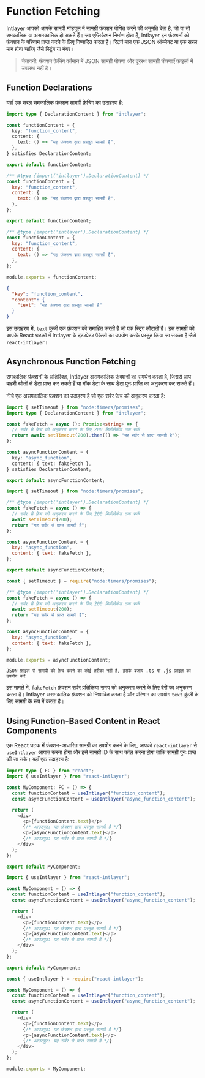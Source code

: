 # Function Fetching

Intlayer आपको आपके सामग्री मॉड्यूल में सामग्री फ़ंक्शन घोषित करने की अनुमति देता है, जो या तो समकालिक या असमकालिक हो सकते हैं। जब एप्लिकेशन निर्माण होता है, Intlayer इन फ़ंक्शनों को फ़ंक्शन के परिणाम प्राप्त करने के लिए निष्पादित करता है। रिटर्न मान एक JSON ऑब्जेक्ट या एक सरल मान होना चाहिए जैसे स्ट्रिंग या नंबर।

> चेतावनी: फंक्शन फ़ेचिंग वर्तमान में JSON सामग्री घोषणा और दूरस्थ सामग्री घोषणाएँ फ़ाइलों में उपलब्ध नहीं है।

## Function Declarations

यहाँ एक सरल समकालिक फ़ंक्शन सामग्री फ़ेचिंग का उदाहरण है:

```typescript fileName="**/*.content.ts" contentDeclarationFormat="typescript"
import type { DeclarationContent } from "intlayer";

const functionContent = {
  key: "function_content",
  content: {
    text: () => "यह फ़ंक्शन द्वारा प्रस्तुत सामग्री है",
  },
} satisfies DeclarationContent;

export default functionContent;
```

```javascript fileName="**/*.content.mjs" contentDeclarationFormat="esm"
/** @type {import('intlayer').DeclarationContent} */
const functionContent = {
  key: "function_content",
  content: {
    text: () => "यह फ़ंक्शन द्वारा प्रस्तुत सामग्री है",
  },
};

export default functionContent;
```

```javascript fileName="**/*.content.cjs" contentDeclarationFormat="commonjs"
/** @type {import('intlayer').DeclarationContent} */
const functionContent = {
  key: "function_content",
  content: {
    text: () => "यह फ़ंक्शन द्वारा प्रस्तुत सामग्री है",
  },
};

module.exports = functionContent;
```

```json fileName="**/*.content.json" contentDeclarationFormat="json"
{
  "key": "function_content",
  "content": {
    "text": "यह फ़ंक्शन द्वारा प्रस्तुत सामग्री है"
  }
}
```

इस उदाहरण में, `text` कुंजी एक फ़ंक्शन को समाहित करती है जो एक स्ट्रिंग लौटाती है। इस सामग्री को आपके React घटकों में Intlayer के इंटरप्रेटर पैकेजों का उपयोग करके प्रस्तुत किया जा सकता है जैसे `react-intlayer`।

## Asynchronous Function Fetching

समकालिक फ़ंक्शनों के अतिरिक्त, Intlayer असमकालिक फ़ंक्शनों का समर्थन करता है, जिससे आप बाहरी स्रोतों से डेटा प्राप्त कर सकते हैं या मॉक डेटा के साथ डेटा पुनः प्राप्ति का अनुकरण कर सकते हैं।

नीचे एक असमकालिक फ़ंक्शन का उदाहरण है जो एक सर्वर फ़ेच को अनुकरण करता है:

```typescript fileName="**/*.content.ts" contentDeclarationFormat="typescript"
import { setTimeout } from "node:timers/promises";
import type { DeclarationContent } from "intlayer";

const fakeFetch = async (): Promise<string> => {
  // सर्वर से फ़ेच को अनुकरण करने के लिए 200 मिलीसेकंड तक रुकें
  return await setTimeout(200).then(() => "यह सर्वर से प्राप्त सामग्री है");
};

const asyncFunctionContent = {
  key: "async_function",
  content: { text: fakeFetch },
} satisfies DeclarationContent;

export default asyncFunctionContent;
```

```javascript fileName="**/*.content.mjs" contentDeclarationFormat="esm"
import { setTimeout } from "node:timers/promises";

/** @type {import('intlayer').DeclarationContent} */
const fakeFetch = async () => {
  // सर्वर से फ़ेच को अनुकरण करने के लिए 200 मिलीसेकंड तक रुकें
  await setTimeout(200);
  return "यह सर्वर से प्राप्त सामग्री है";
};

const asyncFunctionContent = {
  key: "async_function",
  content: { text: fakeFetch },
};

export default asyncFunctionContent;
```

```javascript fileName="**/*.content.cjs" contentDeclarationFormat="commonjs"
const { setTimeout } = require("node:timers/promises");

/** @type {import('intlayer').DeclarationContent} */
const fakeFetch = async () => {
  // सर्वर से फ़ेच को अनुकरण करने के लिए 200 मिलीसेकंड तक रुकें
  await setTimeout(200);
  return "यह सर्वर से प्राप्त सामग्री है";
};

const asyncFunctionContent = {
  key: "async_function",
  content: { text: fakeFetch },
};

module.exports = asyncFunctionContent;
```

```plaintext fileName="**/*.content.json" contentDeclarationFormat="json"
JSON फ़ाइल से सामग्री को फ़ेच करने का कोई तरीका नहीं है, इसके बजाय .ts या .js फ़ाइल का उपयोग करें
```

इस मामले में, `fakeFetch` फ़ंक्शन सर्वर प्रतिक्रिया समय को अनुकरण करने के लिए देरी का अनुकरण करता है। Intlayer असमकालिक फ़ंक्शन को निष्पादित करता है और परिणाम का उपयोग `text` कुंजी के लिए सामग्री के रूप में करता है।

## Using Function-Based Content in React Components

एक React घटक में फ़ंक्शन-आधारित सामग्री का उपयोग करने के लिए, आपको `react-intlayer` से `useIntlayer` आयात करना होगा और इसे सामग्री ID के साथ कॉल करना होगा ताकि सामग्री पुनः प्राप्त की जा सके। यहाँ एक उदाहरण है:

```typescript fileName="**/*.jsx" codeFormat="typescript"
import type { FC } from "react";
import { useIntlayer } from "react-intlayer";

const MyComponent: FC = () => {
  const functionContent = useIntlayer("function_content");
  const asyncFunctionContent = useIntlayer("async_function_content");

  return (
    <div>
      <p>{functionContent.text}</p>
      {/* आउटपुट: यह फ़ंक्शन द्वारा प्रस्तुत सामग्री है */}
      <p>{asyncFunctionContent.text}</p>
      {/* आउटपुट: यह सर्वर से प्राप्त सामग्री है */}
    </div>
  );
};

export default MyComponent;
```

```javascript fileName="**/*.mjx" codeFormat="esm"
import { useIntlayer } from "react-intlayer";

const MyComponent = () => {
  const functionContent = useIntlayer("function_content");
  const asyncFunctionContent = useIntlayer("async_function_content");

  return (
    <div>
      <p>{functionContent.text}</p>
      {/* आउटपुट: यह फ़ंक्शन द्वारा प्रस्तुत सामग्री है */}
      <p>{asyncFunctionContent.text}</p>
      {/* आउटपुट: यह सर्वर से प्राप्त सामग्री है */}
    </div>
  );
};

export default MyComponent;
```

```javascript fileName="**/*.cjs" codeFormat="commonjs"
const { useIntlayer } = require("react-intlayer");

const MyComponent = () => {
  const functionContent = useIntlayer("function_content");
  const asyncFunctionContent = useIntlayer("async_function_content");

  return (
    <div>
      <p>{functionContent.text}</p>
      {/* आउटपुट: यह फ़ंक्शन द्वारा प्रस्तुत सामग्री है */}
      <p>{asyncFunctionContent.text}</p>
      {/* आउटपुट: यह सर्वर से प्राप्त सामग्री है */}
    </div>
  );
};

module.exports = MyComponent;
```
